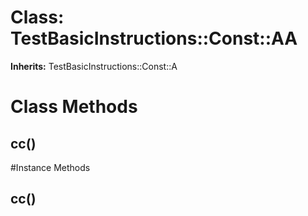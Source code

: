 # Class: TestBasicInstructions::Const::AA
**Inherits:** TestBasicInstructions::Const::A
    



# Class Methods
## cc() [](#method-c-cc)

#Instance Methods
## cc() [](#method-i-cc)

